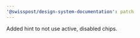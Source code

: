 ```yaml
---
'@swisspost/design-system-documentation': patch
---
```


Added hint to not use active, disabled chips.
